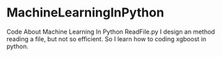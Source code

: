 # MachineLearningInPython
Code About Machine Learning In Python
ReadFile.py   I design an method reading a file, but not so efficient.
So I learn how to coding xgboost in python.
